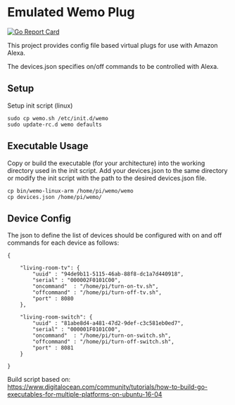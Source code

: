 # Emulated Wemo Plug

[![Go Report Card](https://goreportcard.com/badge/github.com/adamgalloway/wemo-server-go)](https://goreportcard.com/report/github.com/adamgalloway/wemo-server-go)

This project provides config file based virtual plugs for use with Amazon Alexa.

The devices.json specifies on/off commands to be controlled with Alexa.

## Setup

Setup init script (linux)

```
sudo cp wemo.sh /etc/init.d/wemo
sudo update-rc.d wemo defaults
```

## Executable Usage

Copy or build the executable (for your architecture) into the working directory used in the init script. Add your devices.json to the same directory or modify the init script with the path to the desired devices.json file.

```
cp bin/wemo-linux-arm /home/pi/wemo/wemo
cp devices.json /home/pi/wemo/
```

## Device Config

The json to define the list of devices should be configured with on and off commands for each device as follows:

```
{

	"living-room-tv": {
 		"uuid" : "94de9b11-5115-46ab-88f8-dc1a7d440918",
		"serial" : "000002F0101C00",
		"oncommand"  : "/home/pi/turn-on-tv.sh",
		"offcommand" : "/home/pi/turn-off-tv.sh",
		"port" : 8080
	},

	"living-room-switch": { 
		"uuid" : "81abe8d4-a481-47d2-9def-c3c581eb0ed7",
		"serial" : "000001F0101C00",
		"oncommand"  : "/home/pi/turn-on-switch.sh",
		"offcommand" : "/home/pi/turn-off-switch.sh",
		"port" : 8081
	}

}
```

Build script based on: https://www.digitalocean.com/community/tutorials/how-to-build-go-executables-for-multiple-platforms-on-ubuntu-16-04
